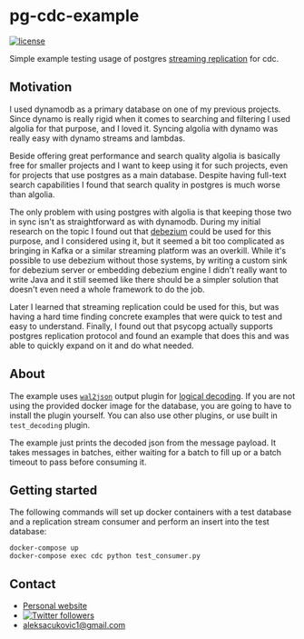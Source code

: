 # pg-cdc-example

[![license](https://img.shields.io/badge/License-MIT-green.svg)](LICENSE)

Simple example testing usage of postgres [streaming replication](https://www.postgresql.org/docs/9.5/protocol-replication.html) for cdc.

## Motivation

I used dynamodb as a primary database on one of my previous projects. Since
dynamo is really rigid when it comes to searching and filtering I used algolia
for that purpose, and I loved it. Syncing algolia with dynamo was really easy
with dynamo streams and lambdas.

Beside offering great performance and search quality algolia is basically free
for smaller projects and I want to keep using it for such projects, even for
projects that use postgres as a main database. Despite having full-text search
capabilities I found that search quality in postgres is much worse than algolia.

The only problem with using postgres with algolia is that keeping those two in
sync isn't as straightforward as with dynamodb. During my initial research on
the topic I found out that [debezium](https://github.com/debezium/debezium)
could be used for this purpose, and I considered using it, but it seemed a bit
too complicated as bringing in Kafka or a similar streaming platform was an
overkill. While it's possible to use debezium without those systems, by writing
a custom sink for debezium server or embedding debezium engine I didn't really
want to write Java and it still seemed like there should be a simpler solution
that doesn't even need a whole framework to do the job.

Later I learned that streaming replication could be used for this, but was
having a hard time finding concrete examples that were quick to test and easy
to understand. Finally, I found out that psycopg actually supports postgres
replication protocol and found an example that does this and was able to quickly
expand on it and do what needed.

## About

The example uses [`wal2json`](https://github.com/eulerto/wal2json) output plugin
for [logical decoding](https://www.postgresql.org/docs/9.4/logicaldecoding-explanation.html).
If you are not using the provided docker image for the database, you are going
to have to install the plugin yourself. You can also use other plugins, or use
built in `test_decoding` plugin.

The example just prints the decoded json from the message payload. It takes
messages in batches, either waiting for a batch to fill up or a batch timeout
to pass before consuming it.

## Getting started

The following commands will set up docker containers with a test database and
a replication stream consumer and perform an insert into the test database:

```shell
docker-compose up
docker-compose exec cdc python test_consumer.py
```

## Contact

- [Personal website](https://aleksac.me)
- <a target="_blank" href="http://twitter.com/aleksa_c_"><img alt='Twitter followers' src="https://img.shields.io/twitter/follow/aleksa_c_.svg?style=social"></a>
- aleksacukovic1@gmail.com
